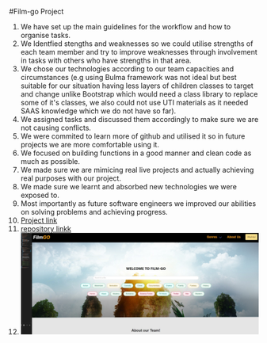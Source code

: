 #Film-go Project
1. We have set up the main guidelines for the workflow and how to organise tasks.
2. We Identfied stengths and weaknesses so we could utilise strengths of each team member and try to improve weaknesses through involvement in tasks with others who have strengths in that area.
3. We chose our technologies according to our team capacities and circumstances (e.g using Bulma framework was not ideal but best suitable for our situation having less layers of children classes to target and change unlike Bootstrap which would need a class library to replace some of it's classes, we also could not use UTI materials as it needed SAAS knowledge which we do not have so far).
4. We assigned tasks and discussed them accordingly to make sure we are not causing conflicts.
5. We were commited to learn more of github and utilised it so in future projects we are more comfortable using it.
6. We focused on building functions in a good manner and clean code as much as possible.
7. We made sure we are mimicing real live projects and actually achieving real purposes with our project.
8. We made sure we learnt and absorbed new technologies we were exposed to.
9. Most importantly as future software engineers we improved our abilities on solving problems and achieving progress.
10. [Project link](https://ramielsayed.github.io/film-go/)
11. [repository linkk](https://github.com/RamiElsayed/film-go.git)
11. ![Project screenshot](./images/Project-screenshot.jpg)